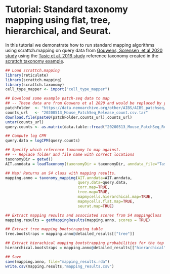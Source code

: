 # Tutorial: Standard taxonomy mapping using flat, tree, hierarchical, and Seurat.

In this tutorial we demonstrate how to run standard mapping algorithms using scrattch.mapping on query data from [Gouwens, Sorensen, et al 2020 study](https://doi.org/10.1016/j.cell.2020.09.057) using the [Tasic et al. 2016 study](https://www.nature.com/articles/nn.4216) reference taxonomy created in the [scrattch.taxonomy example](https://github.com/AllenInstitute/scrattch.taxonomy/blob/main/examples/build_taxonomy.md). 

```R
## Load scrattch.mapping
library(reticulate)
library(scrattch.mapping)
library(scrattch.taxonomy)
cell_type_mapper <- import("cell_type_mapper")

## Download some example patch-seq data to map
## -- These data are from Gouwens et al 2020 and would be replaced by your query data
patchFolder  <- "https://data.nemoarchive.org/other/AIBS/AIBS_patchseq/transcriptome/scell/SMARTseq/processed/analysis/20200611/"
counts_url   <- "20200513_Mouse_PatchSeq_Release_count.csv.tar"
download.file(paste0(patchFolder,counts_url),counts_url)
untar(counts_url)
query.counts <- as.matrix(data.table::fread("20200513_Mouse_PatchSeq_Release_count/20200513_Mouse_PatchSeq_Release_count.csv"),rownames=1)

## Compute log CPM
query.data = logCPM(query.counts)

## Specify which reference taxonomy to map against.
## -- Replace folder and file name with correct locations
taxonomyDir = getwd() 
AIT.anndata = loadTaxonomy(taxonomyDir = taxonomyDir, anndata_file="Tasic2016.h5ad")

## Map! Returns an S4 class with mapping results.
mapping.anno = taxonomy_mapping(AIT.anndata=AIT.anndata,
                                query.data=query.data,
                                corr.map=TRUE,
                                tree.map=TRUE,
                                mapmycells.hierarchical.map=TRUE,
                                mapmycells.flat.map=TRUE,
                                seurat.map=TRUE)

## Extract mapping results and associated scores from S4 mappingClass
mapping.results = getMappingResults(mapping.anno, scores = TRUE)

## Extract tree mapping bootstrapping table 
tree.bootstraps = mapping.anno@detailed_results[["tree"]]

## Extract hierachical mapping bootstrapping probabilities for the top five cell mapped hits 
hierarchical.bootstraps = mapping.anno@detailed_results[["hierarchical"]]

## Save
save(mapping.anno, file="mapping_results.rda")
write.csv(mapping.results,"mapping_results.csv")
```